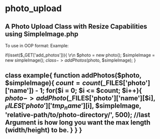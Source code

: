 # photo_upload
A Photo Upload Class with Resize Capabilities using SimpleImage.php
-------------------------------------------------------------------------------
To use in OOP format:
Example:

if(isset($_GET['add_photos'])){ \r\n
  $photo = new photo();
  $simpleImage = new simpleImage();
  $class->addPhotos($photo, $simpleImage);
}

class example{
  function addPhotos($photo, $simpleImage){
    $count = count($_FILES['photo']['name']) - 1;
    for($i = 0; $i <= $count; $i++){
      $photo->addPhoto($_FILES['photo']['name'][$i], $_FILES['photo']['tmp_name'][$i], $simpleImage, 'relative-path/to/photo-directory/', 500); //last Argument is how long you want the max length (width/height) to be.
    }
  }
}
-------------------------------------------------------------------------------
